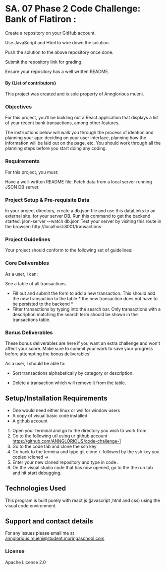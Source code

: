 # SA. 07 Phase 2 Code Challenge: Bank of Flatiron :

Create a repository on your GitHub account.


Use JavaScript and Html to wire down the solution.

Push the solution to the above repository once done.

Submit the repository link for grading.

Ensure your repository has a well written README.

#### By **{List of contributors}**
This project was created and is sole property of Annglorious mueni.

### Objectives
For this project, you’ll be building out a React application that displays a list of your recent bank transactions, among other features.

The instructions below will walk you through the process of ideation and planning your app: deciding on your user interface, planning how the information will be laid out on the page, etc. You should work through all the planning steps before you start doing any coding.

###   Requirements
For this project, you must:

Have a well-written README file.
Fetch data from a local server running JSON DB server.
 

###    Project Setup & Pre-requisite Data
In your project directory, create a db.json file and use this dataLinks to an external site. for your server DB.
Run this command to get the backend started: json-server --watch db.json
Test your server by visiting this route in the browser: http://localhost:8001/transactions

###      Project Guidelines
Your project should conform to the following set of guidelines:

###      Core Deliverables
As a user, I can:

See a table of all transactions.
*   Fill out and submit the form to add a new transaction. This should add the new transaction to the table * the new transaction does not have to be persisted to the backend *
*    Filter transactions by typing into the search bar. Only transactions with a description matching the search term should be shown in the transactions table.
###    Bonus Deliverables
These bonus deliverables are here if you want an extra challenge and won't affect your score. Make sure to commit your work to save your progress before attempting the bonus deliverables!

As a user, I should be able to:

- Sort transactions alphabetically by category or description.

-  Delete a transaction which will remove it from the table.


## Setup/Installation Requirements
* One would need either linux or wsl for window users
* A copy of visual basic code installed
* A github account

1. Open your terminal and go to the directory you wish to work from.
2. Go to the following url using ur github account https://github.com/ANNGLORIOUS/code-challenge-1
3. Go to the code tab and clone the ssh key
4. Go back to the termina and type git clone <-followed by the ssh key you copied /cloned ->
5. Enter your new cloned repository and type in code .
6. On the visual studio code that has now opened, go to the the run tab and hit start debugging.
## Technologies Used
This program is built purely with react js (javascript ,html and css) using the visual code environment.

## Support and contact details
For any issues please email me at annglorious.mueni@student.moringaschool.com
### License
Apache License 2.0


